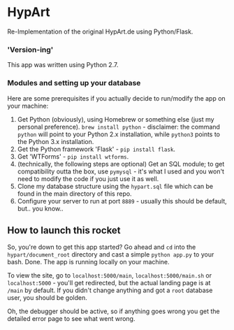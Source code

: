 HypArt
======


Re-Implementation of the original HypArt.de using Python/Flask.


### 'Version-ing'
This app was written using Python 2.7.

### Modules and setting up your database
Here are some prerequisites if you actually decide to run/modify the app on your machine:

1. Get Python (obviously), using Homebrew or something else (just my personal preference).
`brew install python` - disclaimer: the command `python` will point to your Python 2.x installation,
while `python3` points to the Python 3.x installation. 
2. Get the Python framework 'Flask' - `pip install flask`.
3. Get 'WTForms' - `pip install wtforms`.
4. (technically, the following steps are optional) Get an SQL module; to get compatibility outta the box, use `pymysql` - it's what I used and you won't need to modify the code if you just use it as well.
5. Clone my database structure using the `hypart.sql` file which can be found in the main directory of this repo.
6. Configure your server to run at port `8889` - usually this should be default, but.. you know..

## How to launch this rocket
So, you're down to get this app started? 
Go ahead and `cd` into the `hypart/document_root` directory and cast a simple `python app.py` to your bash.
Done. The app is running locally on your machine.

To view the site, go to `localhost:5000/main`, `localhost:5000/main.sh` or `localhost:5000` - you'll get redirected,
but the actual landing page is at `/main` by default. If you didn't change anything and got a `root` database user, you should be golden.

Oh, the debugger should be active, so if anything goes wrong you get the detailed error page to see what went wrong.

